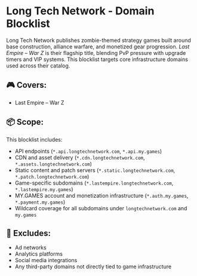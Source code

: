 # Long Tech Network - Domain Blocklist

Long Tech Network publishes zombie-themed strategy games built around base construction, alliance warfare, and monetized gear progression. *Last Empire – War Z* is their flagship title, blending PvP pressure with upgrade timers and VIP systems. This blocklist targets core infrastructure domains used across their catalog.

## 🎮 Covers:
- Last Empire – War Z

## 📦 Scope:
This blocklist includes:
- API endpoints (`*.api.longtechnetwork.com`, `*.api.my.games`)
- CDN and asset delivery (`*.cdn.longtechnetwork.com`, `*.assets.longtechnetwork.com`)
- Static content and patch servers (`*.static.longtechnetwork.com`, `*.patch.longtechnetwork.com`)
- Game-specific subdomains (`*.lastempire.longtechnetwork.com`, `*.lastempire.my.games`)
- MY.GAMES account and monetization infrastructure (`*.auth.my.games`, `*.payment.my.games`)
- Wildcard coverage for all subdomains under `longtechnetwork.com` and `my.games`

## 🚫 Excludes:
- Ad networks
- Analytics platforms
- Social media integrations
- Any third-party domains not directly tied to game infrastructure
